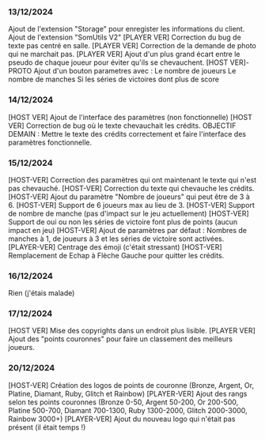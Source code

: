 ### 13/12/2024
  Ajout de l'extension "Storage" pour enregister les informations du client.
  Ajout de l'extension "SomUtils V2"
  [PLAYER VER] Correction du bug de texte pas centré en salle.
  [PLAYER VER] Correction de la demande de photo qui ne marchait pas.
  [PLAYER VER] Ajout d'un plus grand écart entre le pseudo de chaque joueur pour éviter qu'ils se chevauchent.
  [HOST VER]-PROTO Ajout d'un bouton parametres avec :
    Le nombre de joueurs
    Le nombre de manches
    Si les séries de victoires dont plus de score

### 14/12/2024
  [HOST VER] Ajout de l'interface des paramètres (non fonctionnelle)
  [HOST VER] Correction de bug où le texte chevauchait les crédits.
  OBJECTIF DEMAIN : Mettre le texte des crédits correctement et faire l'interface des paramètres fonctionnelle.

### 15/12/2024
  [HOST-VER] Correction des paramètres qui ont maintenant le texte qui n'est pas chevauché.
  [HOST-VER] Correction du texte qui chevauche les crédits.
  [HOST-VER] Ajout du paramètre "Nombre de joueurs" qui peut être de 3 à 6.
  [HOST-VER] Support de 6 joueurs max au lieu de 3.
  [HOST-VER] Support de nombre de manche (pas d'impact sur le jeu actuellement)
  [HOST-VER] Support de oui ou non les séries de victoire font plus de points (aucun impact en jeu)
  [HOST-VER] Ajout de paramètres par défaut : Nombres de manches à 1, de joueurs à 3 et les séries de victoire sont activées.
  [PLAYER-VER] Centrage des émoji (c'était stressant)
  [HOST-VER] Remplacement de Echap à Flèche Gauche pour quitter les crédits.

### 16/12/2024
  Rien (j'étais malade)

### 17/12/2024
  [HOST VER] Mise des copyrights dans un endroit plus lisible.
  [PLAYER VER] Ajout des "points couronnes" pour faire un classement des meilleurs joueurs.

### 20/12/2024
  [HOST-VER] Création des logos de points de couronne (Bronze, Argent, Or, Platine, Diamant, Ruby, Glitch et Rainbow)
  [PLAYER-VER] Ajout des rangs selon tes points couronnes (Bronze 0-50, Argent 50-200, Or 200-500, Platine 500-700, Diamant 700-1300, Ruby 1300-2000, Glitch 2000-3000, Rainbow 3000+)
  [PLAYER-VER] Ajout du nouveau logo qui n'était pas présent (il était temps !)
